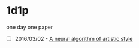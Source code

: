 # 1d1p
one day one paper

- [ ]  2016/03/02 - [A neural algorithm of artistic style](http://arxiv.org/pdf/1508.06576v2.pdf)
